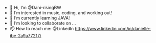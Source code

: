 - 👋 Hi, I’m @Dani-risingBW
- 👀 I’m interested in music, coding, and working out!
- 🌱 I’m currently learning JAVA!
- 💞️ I’m looking to collaborate on ...
- 📫 How to reach me: @LinkedIn https://www.linkedin.com/in/danielle-ibe-2a9a77217/

<!---
Dani-risingBW/Dani-risingBW is a ✨ special ✨ repository because its `README.md` (this file) appears on your GitHub profile.
You can click the Preview link to take a look at your changes.
--->
